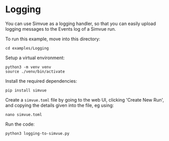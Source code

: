 # Logging
You can use Simvue as a logging handler, so that you can easily upload logging messages to the Events log of a Simvue run.

To run this example, move into this directory:
```
cd examples/Logging
```
Setup a virtual environment:
```
python3 -m venv venv
source ./venv/bin/activate
```
Install the required dependencies:
```
pip install simvue
```
Create a `simvue.toml` file by going to the web UI, clicking 'Create New Run', and copying the details given into the file, eg using:
```
nano simvue.toml
```
Run the code:
```
python3 logging-to-simvue.py
```